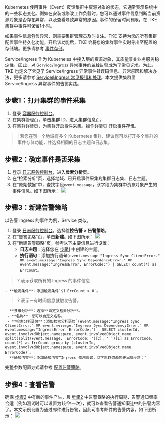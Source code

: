 


Kubernetes 使用事件（Event）反馈集群中资源对象的状态，它通常表示系统中的一些状态变化。例如在安装或修改工作负载时，您可以通过事件信息判断当前资源对象是否存在异常，以及查看导致异常的原因。事件的保留时间有限，在 TKE 集群中事件可保留1小时。

如果事件信息包含异常，则需要集群管理员及时关注。TKE 支持为您的所有集群配置事件持久化功能，开启该功能后，TKE 会将您的集群事件实时导出至配置的存储端。更多请参考 [事件存储](https://cloud.tencent.com/document/product/457/32091)。

Service/Ingress 作为 Kubernetes 中接入层的资源对象，其质量事关业务服务稳定性，因此，对 Service/Ingress 异常事件的监控告警成为了常见诉求。为此，TKE 也定义了常见了 Service/Ingress 异常事件错误码信息、异常原因和解决办法，更多请参考 [Service&Ingress 常见报错和处理](https://cloud.tencent.com/document/product/457/81004)。本文提供集群里 Service/Ingress 异常事件的告警实践。


[](id:step1)
## 步骤1：打开集群的事件采集
1. 登录 [容器服务控制台](https://console.cloud.tencent.com/tke2)。
2. 在集群管理页，单击集群 ID，进入集群信息页。
3. 在集群详情页，为集群开启事件采集。操作详情见 [开启事件存储](https://cloud.tencent.com/document/product/457/32091)。
>! 若您在同一个地域有多个 Kubernetes 集群，建议您可以打开多个集群的事件存储功能，并选择相同的日志主题和日志集。

[](id:step2)
## 步骤2：确定事件是否采集
1. 登录 [日志服务控制台](https://console.cloud.tencent.com/cls/overview)，进入**检索分析**页。
2. 在“检索分析”页，选择地域、已开启事件采集的集群日志集、日志主题。	
3. 在“原始数据”中，查找字段`event.message`，该字段为集群中资源对象产生的事件信息。如下图所示：
![](https://qcloudimg.tencent-cloud.cn/raw/ff9b9da5f168361f18f077d6ce03e598.png)  

## 步骤3：新建告警策略

以告警 Ingress 的事件为例，Service 类似。


1. 登录 [日志服务控制台](https://console.cloud.tencent.com/cls/overview)。选择**监控告警 > 告警策略**。
2. 在“告警策略”页，单击**新建**。如下图所示：
![](https://qcloudimg.tencent-cloud.cn/raw/cd57e8ac185f823166c2a32dda48e3c1.png)
3. 在“新建告警策略”页，参考以下主要信息进行设置：
	- **日志主题**：选择您在 [步骤1](#step1) 中创建的主题。
	- **执行语句**：添加执行语句`(event.message:"Ingress Sync ClientError." OR event.message:"Ingress Sync DependencyError." OR event.message:"IngressError. ErrorCode:") | SELECT count(*) as ErrCount`。
>? 表示获取所有的 Ingress 的事件信息
>
	- **触发条件**：添加触发条件`$1.ErrCount > 0`。
>? 表示一有时间信息就触发告警。
>
	- **多维分析**：选择**自定义检索分析**。
     - **名称**：您可以自定义名称。
     - **检索分析语句**：添加检索分析语句`(event.message:"Ingress Sync ClientError." OR event.message:"Ingress Sync DependencyError." OR event.message:"IngressError. ErrorCode:") | SELECT clusterId, event.involvedObject.namespace, event.involvedObject.name, split(split(event.message, 'ErrorCode: ')[2], ' ')[1] as ErrorCode, count(*) as ErrCount group by (clusterId, event.involvedObject.namespace, event.involvedObject.name, ErrorCode)`。
	- **通知内容**：添加通知内容“Ingress 使用告警，以下集群资源同步出现异常：”

完整参数配置方式请参考 [配置告警策略](https://cloud.tencent.com/document/product/614/51742)。

## 步骤4：查看告警

确保 [步骤2](#step2) 中有新的事件产生，且 [步骤2](#step2) 中告警策略的执行周期、告警通知频率合适（例如测试时可以设置为1分钟一次），就可以查看告警通知渠道中的告警内容了。本文示例设置为通过邮件进行告警，因此可参考邮件的告警内容，如下图所示：
![](https://qcloudimg.tencent-cloud.cn/raw/a966f365ed18cfc8438e511fc32c5fbd.png)
